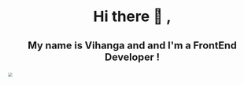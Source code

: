

<H3 style="text-align:center; font-size:30px;">Hi there 👋 ,</div>

<H3 style="text-align:center; font-size:20px;">My name is Vihanga and and I'm a FrontEnd Developer !</h3>



<img src="https://netbramha.com/wp-content/uploads/2016/12/front-end-developers-openings-1.gif" style="zoom:50%;" />





<H3 style="text-align:center; font-size:20px;"> 
</h3>


